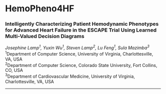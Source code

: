 # HemoPheno4HF  

### Intelligently Characterizing Patient Hemodynamic Phenotypes for Advanced Heart Failure in the ESCAPE Trial Using Learned Multi-Valued Decision Diagrams  

*Josephine Lamp<sup>1</sup>, Yuxin Wu<sup>1</sup>, Steven Lamp<sup>2</sup>, Lu Feng<sup>1</sup>, Sula Mazimba<sup>3</sup>*  
<sup>1</sup>Department of Computer Science, University of Virginia, Charlottesville, VA, USA  
<sup>2</sup>Department of Computer Science, Colorado State University, Fort Collins, CO, USA  
<sup>3</sup>Department of Cardiovascular Medicine, University of Virginia, Charlottesville, VA, USA  


-------


